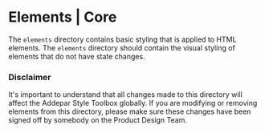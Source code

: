 # Elements | Core

The `elements` directory contains basic styling that is applied to HTML elements. The `elements` directory should contain the visual styling of elements that do not have state changes.

### Disclaimer
It's important to understand that all changes made to this directory will affect the Addepar Style Toolbox globally. If you are modifying or removing elements from this directory, please make sure these changes have been signed off by somebody on the Product Design Team.
